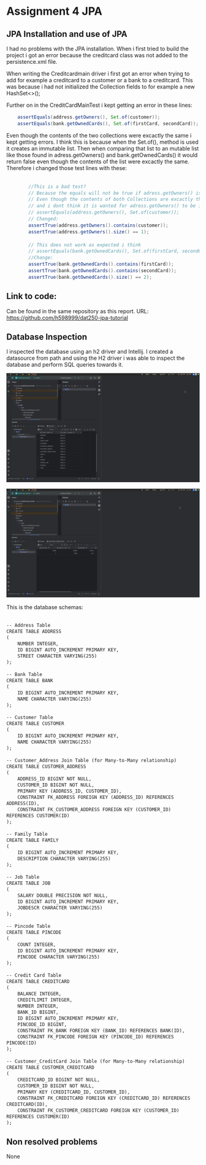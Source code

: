 # Assignment 4 JPA

## JPA Installation and use of JPA
I had no problems with the JPA installation.
When i first tried to build the project i got an error because 
the creditcard class was not added to the persistence.xml file.

When writing the Creditcardmain driver i first got an error when trying
to add for example a creditcard to a customer or a bank to a creditcard.
This was because i had not initialized the Collection fields to for example
a new HashSet<>();

Further on in the CreditCardMainTest i kept getting an error in these lines:

``` Java
    assertEquals(address.getOwners(), Set.of(customer));
    assertEquals(bank.getOwnedCards(), Set.of(firstCard, secondCard));


```
Even though the contents of the two collections were excactly the same i kept getting errors. I think this is because when the
Set.of(), method is used it creates an immutable list. Then when comparing that list to an mutable list like
those found in adress.getOwners() and bank.getOwnedCards() it would return false even though the contents of
the list were excactly the same. Therefore i changed those test lines with these:
 
``` Java

        //This is a bad test?
        // Because the equals will not be true if adress.getOwners() is not immutable
        // Even though the contents of both Collections are excactly the same
        // and i dont think it is wanted for adress.getOwners() to be immutable.
        // assertEquals(address.getOwners(), Set.of(customer));
        // Changed:
        assertTrue(address.getOwners().contains(customer));
        assertTrue(address.getOwners().size() == 1);

        // This does not work as expected i think
        // assertEquals(bank.getOwnedCards(), Set.of(firstCard, secondCard));
        //Change:
        assertTrue(bank.getOwnedCards().contains(firstCard));
        assertTrue(bank.getOwnedCards().contains(secondCard));
        assertTrue(bank.getOwnedCards().size() == 2);

```
## Link to code:
Can be found in the same repository as this report.
URL: https://github.com/h598999/dat250-jpa-tutorial

## Database Inspection
I inspected the database using an h2 driver and Intellij. I created a datasource from path and using the
H2 driver i was able to inspect the database and perform SQL queries towards it.

![expass4.png](expass4.png)

![CreditCardDB.png](CreditCardDB.png)


This is the database schemas:
``` H2

-- Address Table
CREATE TABLE ADDRESS
(
    NUMBER INTEGER,
    ID BIGINT AUTO_INCREMENT PRIMARY KEY,
    STREET CHARACTER VARYING(255)
);

-- Bank Table
CREATE TABLE BANK
(
    ID BIGINT AUTO_INCREMENT PRIMARY KEY,
    NAME CHARACTER VARYING(255)
);

-- Customer Table
CREATE TABLE CUSTOMER
(
    ID BIGINT AUTO_INCREMENT PRIMARY KEY,
    NAME CHARACTER VARYING(255)
);

-- Customer_Address Join Table (for Many-to-Many relationship)
CREATE TABLE CUSTOMER_ADDRESS
(
    ADDRESS_ID BIGINT NOT NULL,
    CUSTOMER_ID BIGINT NOT NULL,
    PRIMARY KEY (ADDRESS_ID, CUSTOMER_ID),
    CONSTRAINT FK_ADDRESS FOREIGN KEY (ADDRESS_ID) REFERENCES ADDRESS(ID),
    CONSTRAINT FK_CUSTOMER_ADDRESS FOREIGN KEY (CUSTOMER_ID) REFERENCES CUSTOMER(ID)
);

-- Family Table
CREATE TABLE FAMILY
(
    ID BIGINT AUTO_INCREMENT PRIMARY KEY,
    DESCRIPTION CHARACTER VARYING(255)
);

-- Job Table
CREATE TABLE JOB
(
    SALARY DOUBLE PRECISION NOT NULL,
    ID BIGINT AUTO_INCREMENT PRIMARY KEY,
    JOBDESCR CHARACTER VARYING(255)
);

-- Pincode Table
CREATE TABLE PINCODE
(
    COUNT INTEGER,
    ID BIGINT AUTO_INCREMENT PRIMARY KEY,
    PINCODE CHARACTER VARYING(255)
);

-- Credit Card Table
CREATE TABLE CREDITCARD
(
    BALANCE INTEGER,
    CREDITLIMIT INTEGER,
    NUMBER INTEGER,
    BANK_ID BIGINT,
    ID BIGINT AUTO_INCREMENT PRIMARY KEY,
    PINCODE_ID BIGINT,
    CONSTRAINT FK_BANK FOREIGN KEY (BANK_ID) REFERENCES BANK(ID),
    CONSTRAINT FK_PINCODE FOREIGN KEY (PINCODE_ID) REFERENCES PINCODE(ID)
);

-- Customer_CreditCard Join Table (for Many-to-Many relationship)
CREATE TABLE CUSTOMER_CREDITCARD
(
    CREDITCARD_ID BIGINT NOT NULL,
    CUSTOMER_ID BIGINT NOT NULL,
    PRIMARY KEY (CREDITCARD_ID, CUSTOMER_ID),
    CONSTRAINT FK_CREDITCARD FOREIGN KEY (CREDITCARD_ID) REFERENCES CREDITCARD(ID),
    CONSTRAINT FK_CUSTOMER_CREDITCARD FOREIGN KEY (CUSTOMER_ID) REFERENCES CUSTOMER(ID)
);

```
## Non resolved problems
None


